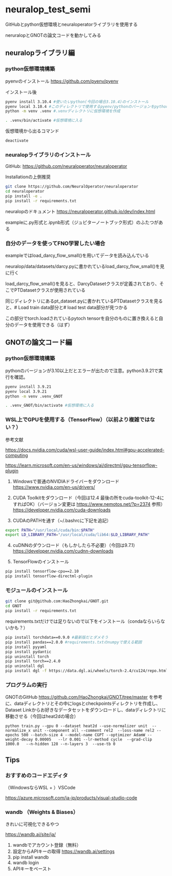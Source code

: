 # neuralop_test_semi

GitHubとpython仮想環境とneuraloperatorライブラリを使用する

neruralopとGNOTの論文コードを動かしてみる

## neuralopライブラリ編

### python仮想環境構築

pyenvのインストール https://github.com/pyenv/pyenv

インストール後

```bash
pyenv install 3.10.4 #使いたいpython(今回の場合3.10.4)のインストール
pyenv local 3.10.4 #このディレクトリで使用するpyenv/pythonのバージョンをpython3.10.4に設定
python -m venv .venv #.venvディレクトリに仮想環境を作成

. .venv/bin/activate #仮想環境に入る
```

仮想環境から出るコマンド
```bash
deactivate
```

### neuralopライブラリのインストール
GitHub: https://github.com/neuraloperator/neuraloperator

Installationの上側推奨
```bash
git clone https://github.com/NeuralOperator/neuraloperator
cd neuraloperator
pip install -e .
pip install -r requirements.txt
```

neuralopのドキュメント https://neuraloperator.github.io/dev/index.html

exampleに.py形式と.ipynb形式（ジュピターノートブック形式）のふたつがある

### 自分のデータを使ってFNO学習したい場合

exampleではload_darcy_flow_small()を用いてデータを読み込んでいる

neuralop/data/datasets/darcy.pyに書かれているload_darcy_flow_small()を見に行く

load_darcy_flow_small()を見ると、DarcyDatasetクラスが定義されており、そこでPTDatasetクラスが使用されている

同じディレクトリにあるpt_dataset.pyに書かれているPTDatasetクラスを見ると、# Load train data部分と# load test data部分が見つかる

この部分でtorch.loadされているpytoch tensorを自分のものに置き換えると自分のデータを使用できる（はず）

## GNOTの論文コード編

### python仮想環境構築

pythonのバージョンが3.10以上だとエラーが出たので注意。python3.9.21で実行を確認。

```bash
pyenv install 3.9.21
pyenv local 3.9.21
python -m venv .venv_GNOT

. .venv_GNOT/bin/activate #仮想環境に入る
```

### WSL上でGPUを使用する（TensorFlow）（以前より複雑ではない？）

参考文献

https://docs.nvidia.com/cuda/wsl-user-guide/index.html#gpu-accelerated-computing

https://learn.microsoft.com/en-us/windows/ai/directml/gpu-tensorflow-plugin

1. Windowsで普通のNVIDIAドライバーをダウンロード
https://www.nvidia.com/en-us/drivers/

2. CUDA Toolkitをダウンロード（今回は12.4 最後の所をcuda-toolkit-12-4にすればOK）（バージョン変更は https://www.nemotos.net/?p=2374 参照）
https://developer.nvidia.com/cuda-downloads

3. CUDAのPATHを通す（~/.bashrcに下記を追記）
```bash
export PATH="/usr/local/cuda/bin:$PATH"
export LD_LIBRARY_PATH="/usr/local/cuda/lib64:$LD_LIBRARY_PATH"
```

4. cuDNNのダウンロード（もしかしたら不必要）（今回は9.7.1）
https://developer.nvidia.com/cudnn-downloads

5. TensorFlowのインストール
```bash
pip install tensorflow-cpu==2.10
pip install tensorflow-directml-plugin
```

### モジュールのインストール

```bash
git clone git@github.com:HaoZhongkai/GNOT.git
cd GNOT
pip install -r requirements.txt
```

requirements.txtだけでは足りないので以下をインストール（condaならいらないかも？）
```bash
pip install torchdata==0.9.0 #最新版だとダメそう
pip install pandas==2.0.0 #requirements.txtのnumpyで使える範囲
pip install pyyaml
pip install pydantic
pip uninstall torch
pip install torch==2.4.0 
pip uninstall dgl
pip install dgl -f https://data.dgl.ai/wheels/torch-2.4/cu124/repo.html #cuda12.4とpytorch2.4.xに対応したdgl
```

### プログラムの実行

GNOTのGitHub https://github.com/HaoZhongkai/GNOT/tree/master を参考に、dataディレクトリとその中にlogsとcheckpointsディレクトリを作成し、
Dataset Linkからお好きなデータセットをダウンロードし、dataディレクトリに移動させる（今回はheat2dの場合）

```
python train.py --gpu 0 --dataset heat2d --use-normalizer unit  --normalize_x unit --component all --comment rel2  --loss-name rel2 --epochs 500 --batch-size 4 --model-name CGPT --optimizer AdamW --weight-decay 0.00005   --lr 0.001 --lr-method cycle  --grad-clip 1000.0   --n-hidden 128 --n-layers 3  --use-tb 0 
```

## Tips

### おすすめのコードエディタ

（WindowsならWSL + ）VSCode 

https://azure.microsoft.com/ja-jp/products/visual-studio-code

### wandb （Weights & Biases）

きれいに可視化できるやつ

https://wandb.ai/site/ja/

1. wandbでアカウント登録（無料）
2. 設定からAPIキーの取得 https://wandb.ai/settings
3. pip install wandb
4. wandb login
5. APIキーをペースト

